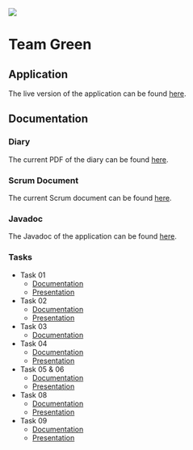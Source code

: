 [![](https://gitlab.com/severinkaderli/ch-bfh-bti7081-s2019-green/badges/develop/build.svg)](https://gitlab.com/severinkaderli/ch-bfh-bti7081-s2019-green/pipelines)
# Team Green
## Application
The live version of the application can be found [here](https://pms.schaer.dev/).

## Documentation
### Diary
The current PDF of the diary can be found [here](https://gitlab.com/severinkaderli/ch-bfh-bti7081-s2019-green/builds/artifacts/develop/raw/diary.pdf?job=Doc:PDF).

### Scrum Document
The current Scrum document can be found [here](https://github.com/ch-bfh-bti7081-s2019-green/ch.bfh.bti7081.s2019.green/raw/develop/doc/scrum.ods).

### Javadoc
The Javadoc of the application can be found [here](https://pms.schaer.dev/docs/).

### Tasks
* Task 01
  * [Documentation](https://github.com/ch-bfh-bti7081-s2019-green/ch.bfh.bti7081.s2019.green/raw/develop/doc/task_01/task_01.pdf)
  * [Presentation](https://github.com/ch-bfh-bti7081-s2019-green/ch.bfh.bti7081.s2019.green/raw/develop/doc/task_01/task_01_presentation.pdf)
* Task 02
  * [Documentation](https://github.com/ch-bfh-bti7081-s2019-green/ch.bfh.bti7081.s2019.green/raw/develop/doc/task_02/task_02.pdf)
  * [Presentation](https://github.com/ch-bfh-bti7081-s2019-green/ch.bfh.bti7081.s2019.green/raw/develop/doc/task_02/task_02_presentation.pdf)
* Task 03
  * [Documentation](https://github.com/ch-bfh-bti7081-s2019-green/ch.bfh.bti7081.s2019.green/raw/develop/doc/task_03/task_03.pdf)
* Task 04
  * [Documentation](https://github.com/ch-bfh-bti7081-s2019-green/ch.bfh.bti7081.s2019.green/raw/develop/doc/task_04/task_04.pdf)
  * [Presentation](https://github.com/ch-bfh-bti7081-s2019-green/ch.bfh.bti7081.s2019.green/raw/develop/doc/task_04/task_04_presentation.pdf)
* Task 05 & 06
  * [Documentation](https://gitlab.com/severinkaderli/ch-bfh-bti7081-s2019-green/builds/artifacts/develop/raw/task_05_06.pdf?job=Doc:PDF)
  * [Presentation](https://gitlab.com/severinkaderli/ch-bfh-bti7081-s2019-green/builds/artifacts/develop/raw/task_05_06_presentation.pdf?job=Doc:PDF)
* Task 08
  * [Documentation](https://gitlab.com/severinkaderli/ch-bfh-bti7081-s2019-green/builds/artifacts/develop/raw/task_08.pdf?job=Doc:PDF)
  * [Presentation](https://gitlab.com/severinkaderli/ch-bfh-bti7081-s2019-green/builds/artifacts/develop/raw/task_08_presentation.pdf?job=Doc:PDF)
* Task 09
  * [Documentation](https://gitlab.com/severinkaderli/ch-bfh-bti7081-s2019-green/builds/artifacts/develop/raw/task_09.pdf?job=Doc:PDF)
  * [Presentation](https://gitlab.com/severinkaderli/ch-bfh-bti7081-s2019-green/builds/artifacts/develop/raw/task_09_presentation.pdf?job=Doc:PDF)

